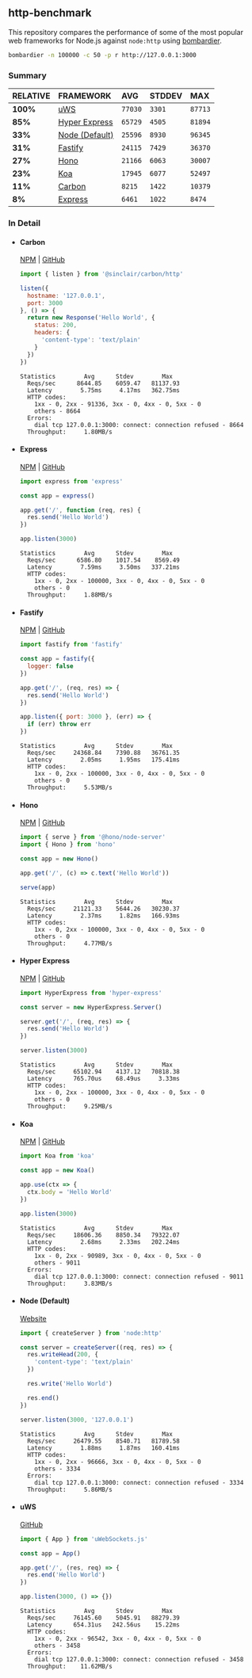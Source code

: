 ## http-benchmark

This repository compares the performance of some of the most popular web frameworks for Node.js against `node:http` using [bombardier](https://github.com/codesenberg/bombardier).

```bash
bombardier -n 100000 -c 50 -p r http://127.0.0.1:3000
```

### Summary

| RELATIVE | FRAMEWORK | AVG | STDDEV | MAX |
| :--- | :--- | :--- | :--- | :--- |
| **100%** | [uWS](#uws) | `77030` | `3301` | `87713` |
| **85%** | [Hyper Express](#hyper-express) | `65729` | `4505` | `81894` |
| **33%** | [Node (Default)](#node-default) | `25596` | `8930` | `96345` |
| **31%** | [Fastify](#fastify) | `24115` | `7429` | `36370` |
| **27%** | [Hono](#hono) | `21166` | `6063` | `30007` |
| **23%** | [Koa](#koa) | `17945` | `6077` | `52497` |
| **11%** | [Carbon](#carbon) | `8215` | `1422` | `10379` |
| **8%** | [Express](#express) | `6461` | `1022` | `8474` |


### In Detail

- #### Carbon
  [NPM](https://npmjs.com/@sinclair/carbon) | [GitHub](https://github.com/sinclairzx81/carbon)
  ```js
  import { listen } from '@sinclair/carbon/http'

  listen({
    hostname: '127.0.0.1',
    port: 3000
  }, () => {
    return new Response('Hello World', {
      status: 200,
      headers: {
        'content-type': 'text/plain'
      }
    })
  })
  ```

  ```
  Statistics        Avg      Stdev        Max
    Reqs/sec      8644.85    6059.47   81137.93
    Latency        5.75ms     4.17ms   362.75ms
    HTTP codes:
      1xx - 0, 2xx - 91336, 3xx - 0, 4xx - 0, 5xx - 0
      others - 8664
    Errors:
      dial tcp 127.0.0.1:3000: connect: connection refused - 8664
    Throughput:     1.80MB/s
  ```

- #### Express
  [NPM](https://npmjs.com/express) | [GitHub](https://github.com/expressjs/express)
  ```js
  import express from 'express'

  const app = express()

  app.get('/', function (req, res) {
    res.send('Hello World')
  })

  app.listen(3000)
  ```

  ```
  Statistics        Avg      Stdev        Max
    Reqs/sec      6586.80    1017.54    8569.49
    Latency        7.59ms     3.50ms   337.21ms
    HTTP codes:
      1xx - 0, 2xx - 100000, 3xx - 0, 4xx - 0, 5xx - 0
      others - 0
    Throughput:     1.88MB/s
  ```

- #### Fastify
  [NPM](https://npmjs.com/fastify) | [GitHub](https://github.com/fastify/fastify)
  ```js
  import fastify from 'fastify'

  const app = fastify({
    logger: false
  })

  app.get('/', (req, res) => {
    res.send('Hello World')
  })

  app.listen({ port: 3000 }, (err) => {
    if (err) throw err
  })
  ```

  ```
  Statistics        Avg      Stdev        Max
    Reqs/sec     24368.84    7390.88   36761.35
    Latency        2.05ms     1.95ms   175.41ms
    HTTP codes:
      1xx - 0, 2xx - 100000, 3xx - 0, 4xx - 0, 5xx - 0
      others - 0
    Throughput:     5.53MB/s
  ```

- #### Hono
  [NPM](https://npmjs.com/hono) | [GitHub](https://github.com/honojs/hono)
  ```js
  import { serve } from '@hono/node-server'
  import { Hono } from 'hono'

  const app = new Hono()

  app.get('/', (c) => c.text('Hello World'))

  serve(app)
  ```

  ```
  Statistics        Avg      Stdev        Max
    Reqs/sec     21121.33    5644.26   30230.37
    Latency        2.37ms     1.82ms   166.93ms
    HTTP codes:
      1xx - 0, 2xx - 100000, 3xx - 0, 4xx - 0, 5xx - 0
      others - 0
    Throughput:     4.77MB/s
  ```

- #### Hyper Express
  [NPM](https://npmjs.com/hyper-express) | [GitHub](https://github.com/kartikk221/hyper-express)
  ```js
  import HyperExpress from 'hyper-express'

  const server = new HyperExpress.Server()

  server.get('/', (req, res) => {
    res.send('Hello World')
  })

  server.listen(3000)
  ```

  ```
  Statistics        Avg      Stdev        Max
    Reqs/sec     65102.94    4137.12   70818.38
    Latency      765.70us    68.49us     3.33ms
    HTTP codes:
      1xx - 0, 2xx - 100000, 3xx - 0, 4xx - 0, 5xx - 0
      others - 0
    Throughput:     9.25MB/s
  ```

- #### Koa
  [NPM](https://npmjs.com/koa) | [GitHub](https://github.com/koajs/koa)
  ```js
  import Koa from 'koa'

  const app = new Koa()

  app.use(ctx => {
    ctx.body = 'Hello World'
  })

  app.listen(3000)
  ```

  ```
  Statistics        Avg      Stdev        Max
    Reqs/sec     18606.36    8850.34   79322.07
    Latency        2.68ms     2.33ms   202.24ms
    HTTP codes:
      1xx - 0, 2xx - 90989, 3xx - 0, 4xx - 0, 5xx - 0
      others - 9011
    Errors:
      dial tcp 127.0.0.1:3000: connect: connection refused - 9011
    Throughput:     3.83MB/s
  ```

- #### Node (Default)
  [Website](https://nodejs.org/api/http.html)
  ```js
  import { createServer } from 'node:http'

  const server = createServer((req, res) => {
    res.writeHead(200, {
      'content-type': 'text/plain'
    })

    res.write('Hello World')

    res.end()
  })

  server.listen(3000, '127.0.0.1')
  ```

  ```
  Statistics        Avg      Stdev        Max
    Reqs/sec     26479.55    8540.71   81789.58
    Latency        1.88ms     1.87ms   160.41ms
    HTTP codes:
      1xx - 0, 2xx - 96666, 3xx - 0, 4xx - 0, 5xx - 0
      others - 3334
    Errors:
      dial tcp 127.0.0.1:3000: connect: connection refused - 3334
    Throughput:     5.86MB/s
  ```

- #### uWS
  [GitHub](https://github.com/uNetworking/uWebSockets.js)
  ```js
  import { App } from 'uWebSockets.js'

  const app = App()

  app.get('/', (res, req) => {
    res.end('Hello World')
  })

  app.listen(3000, () => {})
  ```

  ```
  Statistics        Avg      Stdev        Max
    Reqs/sec     76145.60    5045.91   88279.39
    Latency      654.31us   242.56us    15.22ms
    HTTP codes:
      1xx - 0, 2xx - 96542, 3xx - 0, 4xx - 0, 5xx - 0
      others - 3458
    Errors:
      dial tcp 127.0.0.1:3000: connect: connection refused - 3458
    Throughput:    11.62MB/s
  ```


